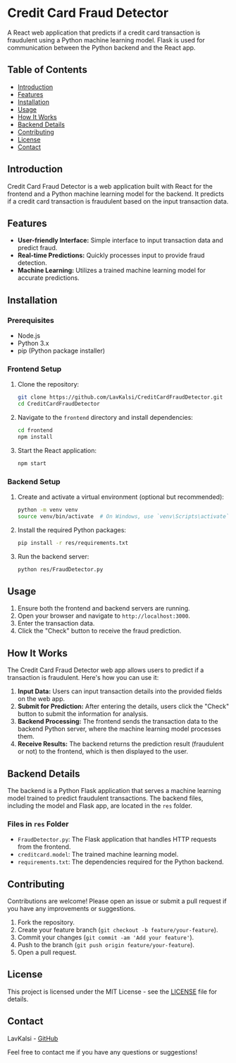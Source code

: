 # Credit Card Fraud Detector

A React web application that predicts if a credit card transaction is fraudulent using a Python machine learning model. Flask is used for communication between the Python backend and the React app.

## Table of Contents

- [Introduction](#introduction)
- [Features](#features)
- [Installation](#installation)
- [Usage](#usage)
- [How It Works](#how-it-works)
- [Backend Details](#backend-details)
- [Contributing](#contributing)
- [License](#license)
- [Contact](#contact)

## Introduction

Credit Card Fraud Detector is a web application built with React for the frontend and a Python machine learning model for the backend. It predicts if a credit card transaction is fraudulent based on the input transaction data.

## Features

- **User-friendly Interface:** Simple interface to input transaction data and predict fraud.
- **Real-time Predictions:** Quickly processes input to provide fraud detection.
- **Machine Learning:** Utilizes a trained machine learning model for accurate predictions.

## Installation

### Prerequisites

- Node.js
- Python 3.x
- pip (Python package installer)

### Frontend Setup

1. Clone the repository:
    ```sh
    git clone https://github.com/LavKalsi/CreditCardFraudDetector.git
    cd CreditCardFraudDetector
    ```

2. Navigate to the `frontend` directory and install dependencies:
    ```sh
    cd frontend
    npm install
    ```

3. Start the React application:
    ```sh
    npm start
    ```

### Backend Setup

1. Create and activate a virtual environment (optional but recommended):
    ```sh
    python -m venv venv
    source venv/bin/activate  # On Windows, use `venv\Scripts\activate`
    ```

2. Install the required Python packages:
    ```sh
    pip install -r res/requirements.txt
    ```

3. Run the backend server:
    ```sh
    python res/FraudDetector.py
    ```

## Usage

1. Ensure both the frontend and backend servers are running.
2. Open your browser and navigate to `http://localhost:3000`.
3. Enter the transaction data.
4. Click the "Check" button to receive the fraud prediction.

## How It Works

The Credit Card Fraud Detector web app allows users to predict if a transaction is fraudulent. Here's how you can use it:

1. **Input Data:** Users can input transaction details into the provided fields on the web app.
2. **Submit for Prediction:** After entering the details, users click the "Check" button to submit the information for analysis.
3. **Backend Processing:** The frontend sends the transaction data to the backend Python server, where the machine learning model processes them.
4. **Receive Results:** The backend returns the prediction result (fraudulent or not) to the frontend, which is then displayed to the user.

## Backend Details

The backend is a Python Flask application that serves a machine learning model trained to predict fraudulent transactions. The backend files, including the model and Flask app, are located in the `res` folder.

### Files in `res` Folder

- `FraudDetector.py`: The Flask application that handles HTTP requests from the frontend.
- `creditcard.model`: The trained machine learning model.
- `requirements.txt`: The dependencies required for the Python backend.

## Contributing

Contributions are welcome! Please open an issue or submit a pull request if you have any improvements or suggestions.

1. Fork the repository.
2. Create your feature branch (`git checkout -b feature/your-feature`).
3. Commit your changes (`git commit -am 'Add your feature'`).
4. Push to the branch (`git push origin feature/your-feature`).
5. Open a pull request.

## License

This project is licensed under the MIT License - see the [LICENSE](LICENSE) file for details.

## Contact

LavKalsi - [GitHub](https://github.com/LavKalsi)

Feel free to contact me if you have any questions or suggestions!

